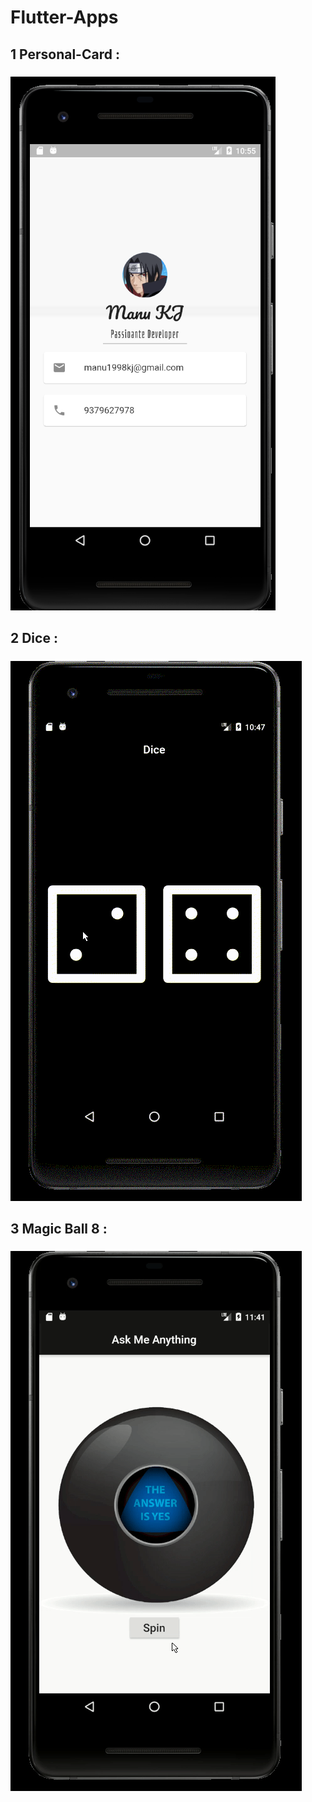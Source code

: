 # Flutter-Apps
## 1 Personal-Card :
#####  
  ![GitHub Logo](/personal_card/image.png) 
## 2 Dice :
##### 
  ![GitHub Logo](/dice/image.gif) 
## 3 Magic Ball 8 :
##### 
  ![GitHub Logo](/magic8/image.gif.gif) 
